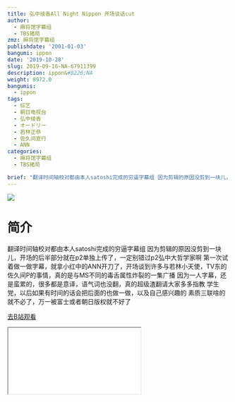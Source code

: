 ```yaml
---
title: 弘中绫香All Night Nippon 开场谈话cut
author:
  - 麻将馆字幕组
  - TBS猪局
zmz: 麻将馆字幕组
publishdate: '2001-01-03'
bangumi: ippon
date: '2019-10-28'
slug: 2019-09-16-NA-67911399
description: ippon&#8226;NA
weight: 8972.0
bangumis:
  - ippon
tags:
  - 综艺
  - 朝日电视台
  - 弘中绫香
  - オードリー
  - 若林正恭
  - 佐久间宣行
  - ANN
categories:
  - 麻将馆字幕组
  - TBS猪局

brief: "翻译时间轴校对都由本人satoshi完成的穷逼字幕组 因为剪辑的原因没剪到一块儿，开场的后半部分就在p2单独上传了，一定别错过p2弘中大哲学家啊 第一次试着做一做字幕，就拿小红中的ANN开刀了，开场谈到许多与若林小天使，TV东的佐久间P的事情，真的是与MS不同的毒舌属性炸裂的一集广播 因为一人字幕，还是蛮累的，很多都是意译，语气词也没翻，真的超级渣翻请大家多多指教 学生党，以后如果有时间的话会把后面的也做一做，以及自己感兴趣的 素质三联啥的就不必了，万一被富士或者朝日版权就不好了"
---
```

![](https://raw.githubusercontent.com/tcgriffith/owaraisite/master/static/tmpimg/3dbff08ed712d25dc59e7382a72ff36d27a914d1.jpg.480.jpg)
# 简介  
翻译时间轴校对都由本人satoshi完成的穷逼字幕组
因为剪辑的原因没剪到一块儿，开场的后半部分就在p2单独上传了，一定别错过p2弘中大哲学家啊
第一次试着做一做字幕，就拿小红中的ANN开刀了，开场谈到许多与若林小天使，TV东的佐久间P的事情，真的是与MS不同的毒舌属性炸裂的一集广播
因为一人字幕，还是蛮累的，很多都是意译，语气词也没翻，真的超级渣翻请大家多多指教
学生党，以后如果有时间的话会把后面的也做一做，以及自己感兴趣的
素质三联啥的就不必了，万一被富士或者朝日版权就不好了  

[去B站观看](https://www.bilibili.com/video/av67911399/)
<div class ="resp-container"><iframe class="testiframe" src="//player.bilibili.com/player.html?aid=67911399"", scrolling="no", allowfullscreen="true" > </iframe></div> 
